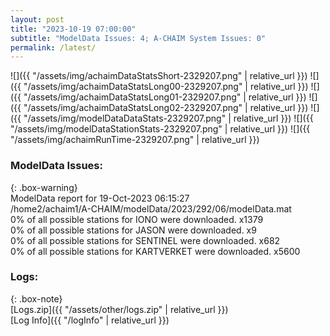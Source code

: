 ```yaml
---
layout: post
title: "2023-10-19 07:00:00"
subtitle: "ModelData Issues: 4; A-CHAIM System Issues: 0"
permalink: /latest/
---
```


![]({{ "/assets/img/achaimDataStatsShort-2329207.png" | relative_url }})
![]({{ "/assets/img/achaimDataStatsLong00-2329207.png" | relative_url }})
![]({{ "/assets/img/achaimDataStatsLong01-2329207.png" | relative_url }})
![]({{ "/assets/img/achaimDataStatsLong02-2329207.png" | relative_url }})
![]({{ "/assets/img/modelDataDataStats-2329207.png" | relative_url }})
![]({{ "/assets/img/modelDataStationStats-2329207.png" | relative_url }})
![]({{ "/assets/img/achaimRunTime-2329207.png" | relative_url }})


### ModelData Issues:  
  
{: .box-warning}  
 ModelData report for 19-Oct-2023 06:15:27   
 /home2/achaim1/A-CHAIM/modelData/2023/292/06/modelData.mat   
 0% of all possible stations for IONO were downloaded. x1379   
 0% of all possible stations for JASON were downloaded. x9   
 0% of all possible stations for SENTINEL were downloaded. x682   
 0% of all possible stations for KARTVERKET were downloaded. x5600   
  


### Logs:  
  
{: .box-note}  
[Logs.zip]({{ "/assets/other/logs.zip" | relative_url }})  
[Log Info]({{ "/logInfo" | relative_url }})  
